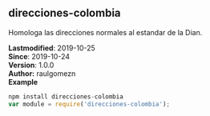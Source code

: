 ## direcciones-colombia

Homologa las direcciones normales al estandar de la Dian.

**Lastmodified**: 2019-10-25  
**Since**: 2019-10-24  
**Version**: 1.0.0  
**Author:** raulgomezn  
**Example**  
```js
npm install direcciones-colombia 
var module = require('direcciones-colombia');
```
